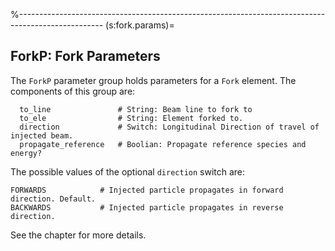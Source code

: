 %---------------------------------------------------------------------------------------------------
(s:fork.params)=
## ForkP: Fork Parameters

The `ForkP` parameter group holds parameters for a `Fork` element.
The components of this group are:
```{code} yaml
  to_line               # String: Beam line to fork to
  to_ele                # String: Element forked to.
  direction             # Switch: Longitudinal Direction of travel of injected beam.
  propagate_reference   # Boolian: Propagate reference species and energy?
```
The possible values of the optional `direction` switch are:
```{code} yaml
FORWARDS            # Injected particle propagates in forward direction. Default.
BACKWARDS           # Injected particle propagates in reverse direction.
```

See the [](#s:forking) chapter for more details.

